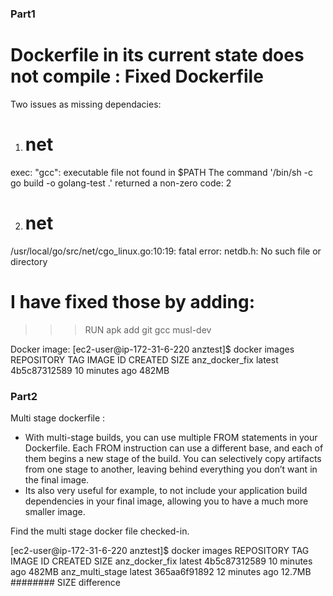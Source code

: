 ### Part1

Dockerfile in its current state does not compile : Fixed Dockerfile
===================================================================

Two issues as missing dependacies:

1. # net
exec: "gcc": executable file not found in $PATH
The command '/bin/sh -c go build -o golang-test  .' returned a non-zero code: 2

2. # net
/usr/local/go/src/net/cgo_linux.go:10:19: fatal error: netdb.h: No such file or directory

I have fixed those by adding:
=============================
>>> RUN apk add git gcc musl-dev

Docker image:
[ec2-user@ip-172-31-6-220 anztest]$ docker images
REPOSITORY                  TAG                 IMAGE ID            CREATED             SIZE
anz_docker_fix              latest              4b5c87312589        10 minutes ago      482MB


### Part2 

Multi stage dockerfile :

- With multi-stage builds, you can use multiple FROM statements in your Dockerfile. Each FROM instruction can use a different base, and each of them begins a new stage of the build. You can selectively copy artifacts from one stage to another, leaving behind everything you don’t want in the final image.
- Its also very useful for example, to not include your application build dependencies in your final image, allowing you to have a much more smaller image.

Find the multi stage docker file checked-in. 

[ec2-user@ip-172-31-6-220 anztest]$ docker images
REPOSITORY                  TAG                 IMAGE ID            CREATED             SIZE
anz_docker_fix              latest              4b5c87312589        10 minutes ago      482MB
anz_multi_stage             latest              365aa6f91892        12 minutes ago      12.7MB  ######## SIZE difference 
